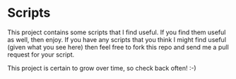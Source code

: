 # Scripts
This project contains some scripts that I find useful. If you find
them useful as well, then enjoy. If you have any scripts that you
think I might find useful (given what you see here) then feel free
to fork this repo and send me a pull request for your script.

This project is certain to grow over time, so check back often! :-)
